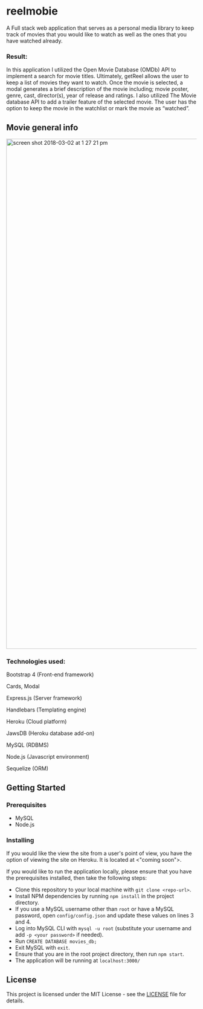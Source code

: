 # reelmobie
A Full stack web application that serves as a personal media library to keep track of movies that you would like to watch as well as the ones that you have watched already.

### Result:

In this application I utilized the Open Movie Database (OMDb) API to implement a search for movie titles. Ultimately, getReel allows the user to keep a list of movies they want to watch. Once the movie is selected, a modal generates a brief description of the movie including; movie poster, genre, cast, director(s), year of release and ratings. I also utilized The Movie database API to add a trailer feature of the selected movie. The user has the option to keep the movie in the watchlist or mark the movie as “watched”. 

## Movie general info 
<img width="1347" alt="screen shot 2018-03-02 at 1 27 21 pm" src="https://user-images.githubusercontent.com/31390306/36915244-00008d10-1e1e-11e8-86ee-589262a79986.png">

### Technologies used:

Bootstrap 4 (Front-end framework)

Cards, Modal

Express.js (Server framework)

Handlebars (Templating engine)

Heroku (Cloud platform)

JawsDB (Heroku database add-on)

MySQL (RDBMS)

Node.js (Javascript environment)

Sequelize (ORM)

## Getting Started

### Prerequisites
- MySQL
- Node.js

### Installing
If you would like the view the site from a user's point of view, you have the option of viewing the site on Heroku. It is located at <"coming soon">.
 
If you would like to run the application locally, please ensure that you have the prerequisites installed, then take the following steps:
- Clone this repository to your local machine with `git clone <repo-url>`.
- Install NPM dependencies by running `npm install` in the project directory.
- If you use a MySQL username other than `root` or have a MySQL password, open `config/config.json` and update these values on lines 3 and 4.
- Log into MySQL CLI with `mysql -u root` (substitute your username and add `-p <your password>` if needed).
- Run `CREATE DATABASE movies_db;`
- Exit MySQL with `exit`.
- Ensure that you are in the root project directory, then run `npm start`.
- The application will be running at `localhost:3000/`



## License
This project is licensed under the MIT License - see the [LICENSE](LICENSE.md) file for details.
